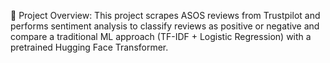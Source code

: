 📌 Project Overview:
This project scrapes ASOS reviews from Trustpilot and performs sentiment analysis to classify reviews as positive or negative and
compare a traditional ML approach (TF-IDF + Logistic Regression) with a pretrained Hugging Face Transformer.
